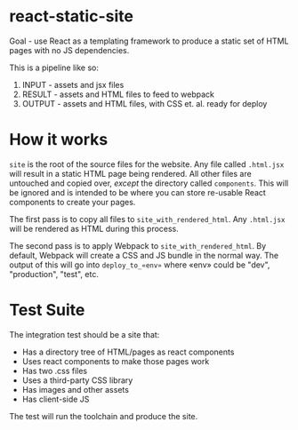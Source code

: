 # react-static-site

Goal - use React as a templating framework to produce a static set of HTML pages with no JS dependencies.

This is a pipeline like so:

1. INPUT - assets and jsx files
1. RESULT - assets and HTML files to feed to webpack
1. OUTPUT - assets and HTML files, with CSS et. al. ready for deploy


# How it works

`site` is the root of the source files for the website.  Any file called `.html.jsx` will result in a static HTML
page being rendered.  All other files are untouched and copied over, *except* the directory called `components`.
This will be ignored and is intended to be where you can store re-usable React components to create your pages.

The first pass is to copy all files to `site_with_rendered_html`.  Any `.html.jsx` will be rendered as HTML during
this process.

The second pass is to apply Webpack to `site_with_rendered_html`.  By default, Webpack will create a CSS and JS
bundle in the normal way.  The output of this will go into `deploy_to_«env»` where «env» could be "dev",
"production", "test", etc.

# Test Suite

The integration test should be a site that:

* Has a directory tree of HTML/pages as react components
* Uses react components to make those pages work
* Has two .css files
* Uses a third-party CSS library
* Has images and other assets
* Has client-side JS

The test will run the toolchain and produce the site.
